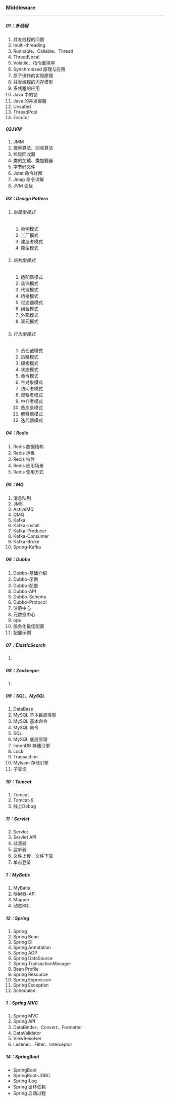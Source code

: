 ### Middleware

------

##### 01：多线程

1. 并发线程的问题
2. multi-threading
3. Runnable、Callable、Thread
4. ThreadLocal
5. Volatile、指令重排序
6. Synchronized 原理与应用
7. 原子操作的实现原理
8. 并发编程的内存模型
9. 多线程的应用
10. Java 中的锁
11. Java 的并发容器
12. Unsafed
13. ThreadPool
14. Excutor

##### 02JVM

1. JMM
2. 搜索算法、回收算法
3. 垃圾回收器
4. 类的加载、类加载器
5. 字节码文件
6. Jstat 命令详解
7. Jmap 命令详解
8. JVM 调优

##### 03：Design Pattern

1. ###### 创建型模式

   1. 单例模式
   2. 工厂模式
   3. 建造者模式
   4. 原型模式

2. ###### 结构型模式

   1. 适配器模式
   2. 装饰模式
   3. 代理模式
   4. 桥接模式
   5. 过滤器模式
   6. 组合模式
   7. 外观模式
   8. 享元模式

3. ###### 行为型模式

   1. 责任链模式
   2. 策略模式
   3. 模板模式
   4. 状态模式
   5. 命令模式
   6. 空对象模式
   7. 访问者模式
   8. 观察者模式
   9. 中介者模式
   10. 备忘录模式
   11. 解释器模式
   12. 迭代器模式

##### 04：Redis

1. Redis 数据结构
2. Redis 运维
3. Redis 特性
4. Redis 应用场景
5. Redis 使用方式

##### 05：MQ

1. 消息队列
2. JMS
3. ActiveMQ
4. QMQ
5. Kafka
6. Kafka-install
7. Kafka-Producer
8. Kafka-Consumer
9. Kafka-Broke
10. Spring-Kafka

##### 06：Dubbo

1. Dubbo-基础介绍
2. Dubbo-示例
3. Dubbo-配置
4. Dubbo-API
5. Dubbo-Schema
6. Dubbo-Protocol
7. 注册中心
8. 元数据中心
9. ops
10. 服务化最佳配置
11. 配置示例

##### 07：ElasticSearch

1. 

##### 08：Zookeeper

1. 

##### 09：SQL、MySQL

1. DataBase
2. MySQL 基本数据类型
3. MySQL 基本命令
4. MySQL 命令
5. SQL
6. MySQL 底层原理
7. InnonDB 存储引擎
8. Lock
9. Transaction
10. MyIsam 存储引擎
11. 子查询

##### 10：Tomcat

1. Tomcat
2. Tomcat-9
3. 线上Debug

##### 11：Servlet

2. Servlet
3. Servlet API
4. 过滤器
5. 监听器
6. 文件上传，文件下载
7. 单点登录

##### 1：MyBatis

1. MyBatis
2. 映射器-API
3. Mapper
4. 动态SQL

##### 12：Spring

1. Spring
2. Spring Bean
3. Spring DI
4. Spring Annotation
5. Spring AOP
6. Spring DataSource
7. Spring TransactionManager
8. Bean Profile
9. Spring Resource
10. Spring Expression
11. Spring Exception
12. Scheduled

##### 1：Spring MVC

1. Spring MVC
2. Spring API
3. DataBinder、Convert、Formatter
4. DataValidator
5. ViewResolver
6. Listener、Filter、Interceptor

##### 14：SpringBoot

- SpringBoot
- SpringBoot-JDBC
- Spring-Log
- Spring 循环依赖
- Spring 启动过程

























